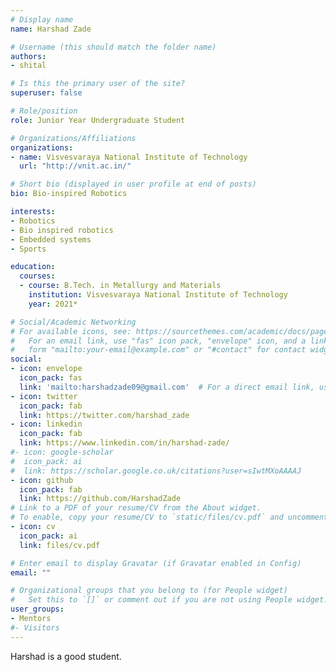 ```yaml
---
# Display name
name: Harshad Zade

# Username (this should match the folder name)
authors:
- shital

# Is this the primary user of the site?
superuser: false

# Role/position
role: Junior Year Undergraduate Student

# Organizations/Affiliations
organizations:
- name: Visvesvaraya National Institute of Technology
  url: "http://vnit.ac.in/"

# Short bio (displayed in user profile at end of posts)
bio: Bio-inspired Robotics

interests:
- Robotics
- Bio inspired robotics
- Embedded systems
- Sports

education:
  courses:
  - course: B.Tech. in Metallurgy and Materials 
    institution: Visvesvaraya National Institute of Technology
    year: 2021*

# Social/Academic Networking
# For available icons, see: https://sourcethemes.com/academic/docs/page-builder/#icons
#   For an email link, use "fas" icon pack, "envelope" icon, and a link in the
#   form "mailto:your-email@example.com" or "#contact" for contact widget.
social:
- icon: envelope
  icon_pack: fas
  link: 'mailto:harshadzade09@gmail.com'  # For a direct email link, use "mailto:harshadzade09@gmail.com".
- icon: twitter
  icon_pack: fab
  link: https://twitter.com/harshad_zade
- icon: linkedin
  icon_pack: fab
  link: https://www.linkedin.com/in/harshad-zade/
#- icon: google-scholar
#  icon_pack: ai
#  link: https://scholar.google.co.uk/citations?user=sIwtMXoAAAAJ
- icon: github
  icon_pack: fab
  link: https://github.com/HarshadZade
# Link to a PDF of your resume/CV from the About widget.
# To enable, copy your resume/CV to `static/files/cv.pdf` and uncomment the lines below.
- icon: cv
  icon_pack: ai
  link: files/cv.pdf

# Enter email to display Gravatar (if Gravatar enabled in Config)
email: ""

# Organizational groups that you belong to (for People widget)
#   Set this to `[]` or comment out if you are not using People widget.
user_groups:
- Mentors
#- Visitors
---
```

Harshad is a good student.

